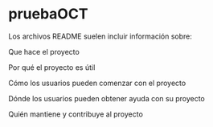 # pruebaOCT
Los archivos README suelen incluir información sobre:

Que hace el proyecto

Por qué el proyecto es útil

Cómo los usuarios pueden comenzar con el proyecto

Dónde los usuarios pueden obtener ayuda con su proyecto

Quién mantiene y contribuye al proyecto
